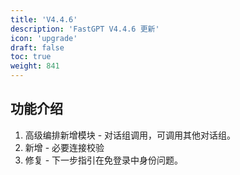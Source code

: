 ```yaml
---
title: 'V4.4.6'
description: 'FastGPT V4.4.6 更新'
icon: 'upgrade'
draft: false
toc: true
weight: 841
---
```


## 功能介绍

1. 高级编排新增模块 - 对话组调用，可调用其他对话组。
2. 新增 - 必要连接校验
3. 修复 - 下一步指引在免登录中身份问题。